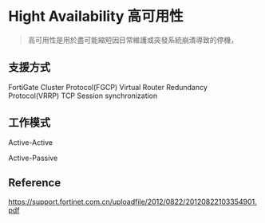 # Hight Availability 高可用性 #

>高可用性是用於盡可能縮短因日常維護或突發系統崩潰導致的停機，

## 支援方式 ##

FortiGate Cluster Protocol(FGCP) 
Virtual Router Redundancy Protocol(VRRP)
TCP Session synchronization

## 工作模式 ##

Active-Active 

Active-Passive 


## Reference ##

https://support.fortinet.com.cn/uploadfile/2012/0822/20120822103354901.pdf